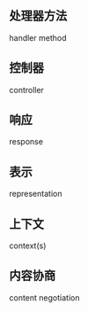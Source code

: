 ## 处理器方法
handler method

## 控制器
controller

## 响应
response

## 表示
representation

## 上下文
context(s)

## 内容协商
content negotiation
